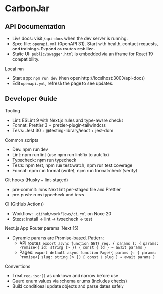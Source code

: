 # CarbonJar

## API Documentation

- Live docs: visit `/api-docs` when the dev server is running.
- Spec file: `openapi.yml` (OpenAPI 3.1). Start with health, contact requests, and trainings. Expand as routes stabilize.
- Static UI: `public/swagger.html` is embedded via an iframe for React 19 compatibility.

Local run

- Start app: `npm run dev` (then open http://localhost:3000/api-docs)
- Edit `openapi.yml`, refresh the page to see updates.

## Developer Guide

Tooling

- Lint: ESLint 9 with Next.js rules and type-aware checks
- Format: Prettier 3 + prettier-plugin-tailwindcss
- Tests: Jest 30 + @testing-library/react + jest-dom

Common scripts

- Dev: npm run dev
- Lint: npm run lint (use npm run lint:fix to autofix)
- Typecheck: npm run typecheck
- Tests: npm test, npm run test:watch, npm run test:coverage
- Format: npm run format (write), npm run format:check (verify)

Git hooks (Husky + lint-staged)

- pre-commit: runs Next lint per-staged file and Prettier
- pre-push: runs typecheck and tests

CI (GitHub Actions)

- Workflow: `.github/workflows/ci.yml` on Node 20
- Steps: install → lint → typecheck → test

Next.js App Router params (Next 15)

- Dynamic params are Promise-based. Pattern:
  - API routes: `export async function GET(_req, { params }: { params: Promise<{ id: string }> }) { const { id } = await params }`
  - Pages: `export default async function Page({ params }: { params: Promise<{ slug: string }> }) { const { slug } = await params }`

Conventions

- Treat `req.json()` as unknown and narrow before use
- Guard enum values via schema enums (includes checks)
- Build conditional update objects and parse dates safely
